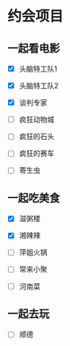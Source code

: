 # 约会项目

## 一起看电影

* [x] 头脑特工队1
* [x] 头脑特工队2
* [x] 谈判专家

* [ ] 疯狂动物城
* [ ] 疯狂的石头
* [ ] 疯狂的赛车
* [ ] 寄生虫



## 一起吃美食

* [x] 滋粥楼
* [x] 湘辣辣
* [ ] 萍姐火锅
* [ ] 常来小聚
* [ ] 河南菜





## 一起去玩

* [ ] 顺德
